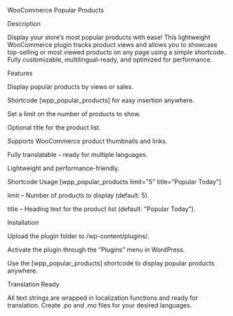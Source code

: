WooCommerce Popular Products

Description

Display your store’s most popular products with ease! This lightweight WooCommerce plugin tracks product views and allows you to showcase top-selling or most viewed products on any page using a simple shortcode. Fully customizable, multilingual-ready, and optimized for performance.

Features

Display popular products by views or sales.

Shortcode [wpp_popular_products] for easy insertion anywhere.

Set a limit on the number of products to show.

Optional title for the product list.

Supports WooCommerce product thumbnails and links.

Fully translatable – ready for multiple languages.

Lightweight and performance-friendly.

Shortcode Usage
[wpp_popular_products limit="5" title="Popular Today"]


limit – Number of products to display (default: 5).

title – Heading text for the product list (default: "Popular Today").

Installation

Upload the plugin folder to /wp-content/plugins/.

Activate the plugin through the “Plugins” menu in WordPress.

Use the [wpp_popular_products] shortcode to display popular products anywhere.

Translation Ready

All text strings are wrapped in localization functions and ready for translation. Create .po and .mo files for your desired languages.
